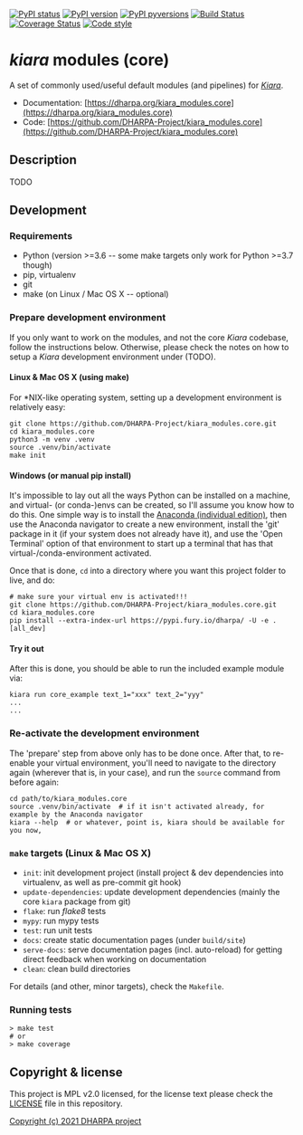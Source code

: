 [![PyPI status](https://img.shields.io/pypi/status/kiara_modules.core.svg)](https://pypi.python.org/pypi/kiara/)
[![PyPI version](https://img.shields.io/pypi/v/kiara_modules.core.svg)](https://pypi.python.org/pypi/kiara/)
[![PyPI pyversions](https://img.shields.io/pypi/pyversions/kiara_modules.core.svg)](https://pypi.python.org/pypi/kiara/)
[![Build Status](https://img.shields.io/endpoint.svg?url=https%3A%2F%2Factions-badge.atrox.dev%2FDHARPA-Project%2Fkiara%2Fbadge%3Fref%3Ddevelop&style=flat)](https://actions-badge.atrox.dev/DHARPA-Project/kiara_modules.core/goto?ref=develop)
[![Coverage Status](https://coveralls.io/repos/github/DHARPA-Project/kiara_modules.core/badge.svg?branch=develop)](https://coveralls.io/github/DHARPA-Project/kiara_modules.core?branch=develop)
[![Code style](https://img.shields.io/badge/code%20style-black-000000.svg)](https://github.com/ambv/black)

# *kiara* modules (core)

A set of commonly used/useful default modules (and pipelines) for [*Kiara*](https://github.com/DHARPA-project/kiara).

 - Documentation: [https://dharpa.org/kiara_modules.core](https://dharpa.org/kiara_modules.core)
 - Code: [https://github.com/DHARPA-Project/kiara_modules.core](https://github.com/DHARPA-Project/kiara_modules.core)

## Description

TODO

## Development

### Requirements

- Python (version >=3.6 -- some make targets only work for Python >=3.7 though)
- pip, virtualenv
- git
- make (on Linux / Mac OS X -- optional)


### Prepare development environment

If you only want to work on the modules, and not the core *Kiara* codebase, follow the instructions below. Otherwise, please
check the notes on how to setup a *Kiara* development environment under (TODO).

#### Linux & Mac OS X (using make)

For *NIX-like operating system, setting up a development environment is relatively easy:

```console
git clone https://github.com/DHARPA-Project/kiara_modules.core.git
cd kiara_modules.core
python3 -m venv .venv
source .venv/bin/activate
make init
```

#### Windows (or manual pip install)

It's impossible to lay out all the ways Python can be installed on a machine, and virtual- (or conda-)envs can be created, so I'll assume you know how to do this.
One simple way is to install the [Anaconda (individual edition)](https://docs.anaconda.com/anaconda/install/index.html), then use the Anaconda navigator to create a new environment, install the 'git' package in it (if your system does not already have it), and use the 'Open Terminal' option of that environment to start up a terminal that has that virtual-/conda-environment activated.

Once that is done, `cd` into a directory where you want this project folder to live, and do:

```console
# make sure your virtual env is activated!!!
git clone https://github.com/DHARPA-Project/kiara_modules.core.git
cd kiara_modules.core
pip install --extra-index-url https://pypi.fury.io/dharpa/ -U -e .[all_dev]
```

#### Try it out

After this is done, you should be able to run the included example module via:

```console
kiara run core_example text_1="xxx" text_2="yyy"
...
...
```

### Re-activate the development environment

The 'prepare' step from above only has to be done once. After that, to re-enable your virtual environment,
you'll need to navigate to the directory again (wherever that is, in your case), and run the ``source`` command from before again:

```console
cd path/to/kiara_modules.core
source .venv/bin/activate  # if it isn't activated already, for example by the Anaconda navigator
kiara --help  # or whatever, point is, kiara should be available for you now,
```

### ``make`` targets (Linux & Mac OS X)

- ``init``: init development project (install project & dev dependencies into virtualenv, as well as pre-commit git hook)
- ``update-dependencies``: update development dependencies (mainly the core ``kiara`` package from git)
- ``flake``: run *flake8* tests
- ``mypy``: run mypy tests
- ``test``: run unit tests
- ``docs``: create static documentation pages (under ``build/site``)
- ``serve-docs``: serve documentation pages (incl. auto-reload) for getting direct feedback when working on documentation
- ``clean``: clean build directories

For details (and other, minor targets), check the ``Makefile``.


### Running tests

``` console
> make test
# or
> make coverage
```


## Copyright & license

This project is MPL v2.0 licensed, for the license text please check the [LICENSE](/LICENSE) file in this repository.

[Copyright (c) 2021 DHARPA project](https://dharpa.org)
